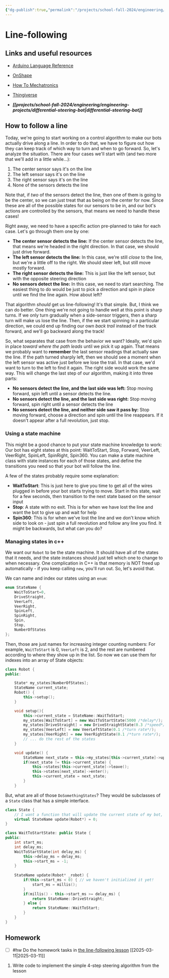```yaml
---
{"dg-publish":true,"permalink":"/projects/school-fall-2024/engineering/lessons/line-following/"}
---
```



#  Line-following

## Links and useful resources 

- [Arduino Language Reference](https://docs.arduino.cc/language-reference/)
- [OnShape](https://cad.onshape.com)
- [How To Mechatronics](https://howtomechatronics.com)
- [Thingiverse](https://thingiverse.com)

 
- ***[[projects/school-fall-2024/engineering/engineering-projects/differential-steering-bot\|differential-steering-bot]]*** 

## How to follow a line

Today, we're going to start working on a control algorithm to make our bots actually drive along a line. In order to do that, we have to figure out how they can keep track of which way to turn and when to go forward. So, let's analyze the situation. There are four cases we'll start with (and two more that we'll add in a little while...):

1. The center sensor says it's on the line
2. The left sensor says it's on the line
3. The right sensor says it's on the line
4. None of the sensors detects the line

Note that, if *two* of the sensors detect the line, then one of them is going to be the center, so we can just treat that as being on the center for now. Since these are all of the possible states for our sensors to be in, and our bot's actions are controlled by the sensors, that means we need to handle these cases!

Right away, we need to have a specific action pre-planned to take for each case. Let's go through them one by one:

- **The center sensor detects the line:** If the center sensor detects the line, that means we're headed in the right direction. In that case, we should just drive forward.
- **The left sensor detects the line:** In this case, we're still *close* to the line, but we're a little off to the right. We should steer left, but still move mostly forward.
- **The right sensor detects the line:** This is just like the left sensor, but with the opposite steering direction
- **No sensors detect the line:** In this case, we need to start searching. The easiest thing to do would be just to pick a direction and spin in place until we find the line again. How about left?

That algorithm *should* get us line-following! It's that simple. But, I think we can do better. One thing we're not going to handle well at this point is sharp turns. If we only turn gradually when a side-sensor triggers, then a sharp turn will make us lose the line. Then, if the we start spinning in a particular direction, we could end up finding our own *back trail* instead of the track forward, and we'll go backward along the track! 

So, what separates that case from the behavior we want? Ideally, we'd spin in place *toward where the path leads* until we pick it up again. That means we probably want to **remember** the last sensor readings that actually saw the line. If the path turned sharply left, then we should see a moment when the left sensor was active just before we lose the trail. In that case, we'd want to turn to the left to find it again. The right side would work the same way. This will change the last step of our algorithm, making it into three parts:

- **No sensors detect the line, and the last side was left:** Stop moving forward, spin left until a sensor detects the line.
- **No sensors detect the line, and the last side was right:** Stop moving forward, spin right until a sensor detects the line
- **No sensors detect the line, and neither side saw it pass by:** Stop moving forward, choose a direction and spin until the line reappears. If it doesn't appear after a full revolution, just stop.

### Using a state machine

This might be a good chance to put your state machine knowledge to work: Our bot has eight states at this point: WaitToStart, Stop, Forward, VeerLeft, VeerRight, SpinLeft, SpinRight, Spin360. You can make a state machine class with state instances for each of those states, and define the transitions you need so that your bot will follow the line.

A few of the states probably require some explanation:

- **WaitToStart**: This is just here to give you time to get all of the wires plugged in before your bot starts trying to move. Start in this state, wait for a few seconds, then transition to the next state based on the sensor input
- **Stop**: A state with no exit. This is for when we have lost the line and want the bot to give up and wait for help
- **Spin360**: This is for when we've lost the line and we don't know which side to look on - just spin a full revolution and follow any line you find. It might be backwards, but what can you do?

### Managing states in c++

We want our `Robot` to be the state machine. It should have all of the states that it needs, and the state instances should just tell which one to change to when necessary. One complication in C++ is that memory is NOT freed up automatically - if you keep calling `new`, you'll run out. So, let's avoid that.

We can name and index our states using an  `enum`:

```c++
enum StateName {
    WaitToStart=0,
    DriveStraight,
    VeerLeft,
    VeerRight,
    SpinLeft,
    SpinRight,
    Spin,
    Stop,
    NumberOfStates
};
```

Then, those are just names for increasing integer counting numbers: For example, `WaitToStart` is 0, `VeerLeft` is 2, and the rest are numbered according to where they show up in the list. So now we can use them for indexes into an array of State objects:

```c++
class Robot {
public:

    State* my_states[NumberOfStates];
    StateName current_state;
    Robot() {
        this->setup();
    }

    void setup(){
        this->current_state = StateName::WaitToStart;
        my_states[WaitToStart] = new WaitToStartState(5000 /*delay*/);
        my_states[DriveStraight] = new DriveStraightState(0.3 /*speed*/);
        my_states[VeerLeft] = new VeerLeftState(0.1 /*turn rate*/);
        my_states[VeerRight] = new VeerRightState(0.1 /*turn rate*/);
        // ... do the rest of the states
    }

    void update() {
        StateName next_state = this->my_states[this->current_state]->update(this);
        if(next_state != this->current_state) {
            this->states[this->current_state]->leave();
            this->states[next_state]->enter();   
            this->current_state = next_state;
        }
    }
```

But, what are all of those `DoSomethingStates`? They would be subclasses of a `State` class that has a simple interface.

```c++
class State {
    // I want a function that will update the current state of my bot, and return the name of a new state if a change is needed.
    virtual StateName update(Robot*) = 0;
}

class WaitToStartState: public State {
public:
    int start_ms;
    int delay_ms;
    WaitToStartState(int delay_ms) {
        this->delay_ms = delay_ms;
        this->start_ms = -1;
    }        
    
    StateName update(Robot* _robot) {
        if(this->start_ms < 0) { // we haven't initialized it yet!
            start_ms = millis();
        }
        if(millis() - this->start_ms >= delay_ms) {
            return StateName::DriveStraight;
        } else {
            return StateName::WaitToStart;
        }
    }
}
```



## Homework

- [ ] #hw Do the homework tasks in [the line-following lesson](https://school.ginosterous.com/projects/school-fall-2024/engineering/lessons/line-following) [[2025-03-11\|2025-03-11]]

1. Write code to implement the simple 4-step steering algorithm from the lesson
